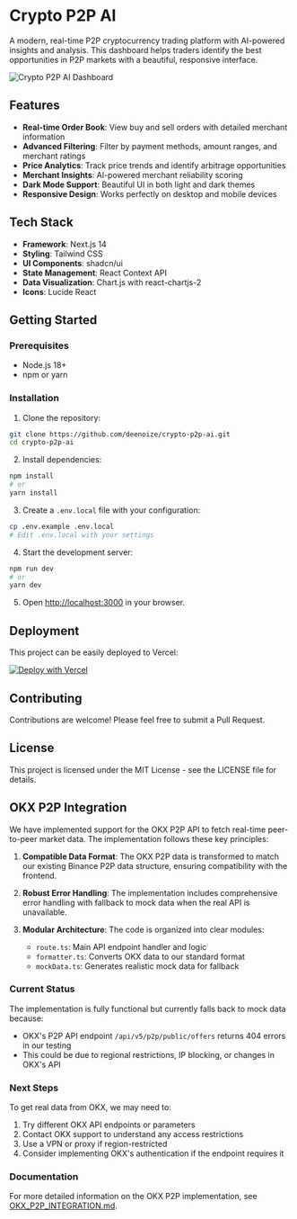 # Crypto P2P AI

A modern, real-time P2P cryptocurrency trading platform with AI-powered insights and analysis. This dashboard helps traders identify the best opportunities in P2P markets with a beautiful, responsive interface.

![Crypto P2P AI Dashboard](https://github.com/deenoize/crypto-p2p-ai/raw/main/public/preview.png)

## Features

- **Real-time Order Book**: View buy and sell orders with detailed merchant information
- **Advanced Filtering**: Filter by payment methods, amount ranges, and merchant ratings
- **Price Analytics**: Track price trends and identify arbitrage opportunities
- **Merchant Insights**: AI-powered merchant reliability scoring
- **Dark Mode Support**: Beautiful UI in both light and dark themes
- **Responsive Design**: Works perfectly on desktop and mobile devices

## Tech Stack

- **Framework**: Next.js 14
- **Styling**: Tailwind CSS
- **UI Components**: shadcn/ui
- **State Management**: React Context API
- **Data Visualization**: Chart.js with react-chartjs-2
- **Icons**: Lucide React

## Getting Started

### Prerequisites

- Node.js 18+
- npm or yarn

### Installation

1. Clone the repository:
```bash
git clone https://github.com/deenoize/crypto-p2p-ai.git
cd crypto-p2p-ai
```

2. Install dependencies:
```bash
npm install
# or
yarn install
```

3. Create a `.env.local` file with your configuration:
```bash
cp .env.example .env.local
# Edit .env.local with your settings
```

4. Start the development server:
```bash
npm run dev
# or
yarn dev
```

5. Open [http://localhost:3000](http://localhost:3000) in your browser.

## Deployment

This project can be easily deployed to Vercel:

[![Deploy with Vercel](https://vercel.com/button)](https://vercel.com/new/git/external?repository-url=https%3A%2F%2Fgithub.com%2Fdeenoize%2Fcrypto-p2p-ai)

## Contributing

Contributions are welcome! Please feel free to submit a Pull Request.

## License

This project is licensed under the MIT License - see the LICENSE file for details.

## OKX P2P Integration

We have implemented support for the OKX P2P API to fetch real-time peer-to-peer market data. The implementation follows these key principles:

1. **Compatible Data Format**: The OKX P2P data is transformed to match our existing Binance P2P data structure, ensuring compatibility with the frontend.

2. **Robust Error Handling**: The implementation includes comprehensive error handling with fallback to mock data when the real API is unavailable.

3. **Modular Architecture**: The code is organized into clear modules:
   - `route.ts`: Main API endpoint handler and logic
   - `formatter.ts`: Converts OKX data to our standard format
   - `mockData.ts`: Generates realistic mock data for fallback

### Current Status

The implementation is fully functional but currently falls back to mock data because:
- OKX's P2P API endpoint `/api/v5/p2p/public/offers` returns 404 errors in our testing
- This could be due to regional restrictions, IP blocking, or changes in OKX's API

### Next Steps

To get real data from OKX, we may need to:
1. Try different OKX API endpoints or parameters
2. Contact OKX support to understand any access restrictions
3. Use a VPN or proxy if region-restricted
4. Consider implementing OKX's authentication if the endpoint requires it

### Documentation

For more detailed information on the OKX P2P implementation, see [OKX_P2P_INTEGRATION.md](./OKX_P2P_INTEGRATION.md). 